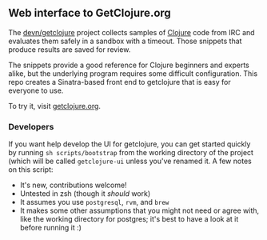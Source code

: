 ## Web interface to GetClojure.org

The [devn/getclojure](https://github.com/devn/getclojure) project
collects samples of [Clojure](http://clojure.org) code from IRC and
evaluates them safely in a sandbox with a timeout. Those snippets that
produce results are saved for review.

The snippets provide a good reference for Clojure beginners and experts
alike, but the underlying program requires some difficult configuration.
This repo creates a Sinatra-based front end to getclojure that is easy
for everyone to use.

To try it, visit [getclojure.org](http://getclojure.org).

### Developers
If you want help develop the UI for getclojure, you can get started
quickly by running `sh scripts/bootstrap` from the working directory of
the project (which will be called `getclojure-ui` unless you've renamed
it.  A few notes on this script:
 * It's new, contributions welcome!
 * Untested in zsh (though it _should_ work)
 * It assumes you use `postgresql`, `rvm`, and `brew`
 * It makes some other assumptions that you might not need or agree
   with, like the working directory for postgres; it's best to have a
look at it before running it :)
